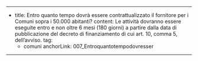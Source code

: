 ---
  - title: Entro quanto tempo dovrà essere contrattualizzato il fornitore per i Comuni sopra i 50.000 abitanti?
    content: Le attività dovranno essere eseguite entro e non oltre 6 mesi (180 giorni) a partire dalla data di pubblicazione del decreto di finanziamento di cui art. 10, comma 5, dell’avviso.
    tag:
      - comuni
    anchorLink: 007_Entroquantotempodovresser
---